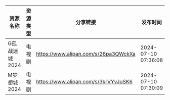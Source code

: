 | 资源名称      | 资源类型 | 分享链接                                 | 发布时间                |
| --------- | ---- | ------------------------------------ | ------------------- |
| G孤战迷城2024 | 电视剧  | https://www.alipan.com/s/26pa3QWckXa | 2024-07-10 07:36:08 |
| M梦想城2024  | 电视剧  | https://www.alipan.com/s/3krVYvJuSK6 | 2024-07-10 07:30:09 |
